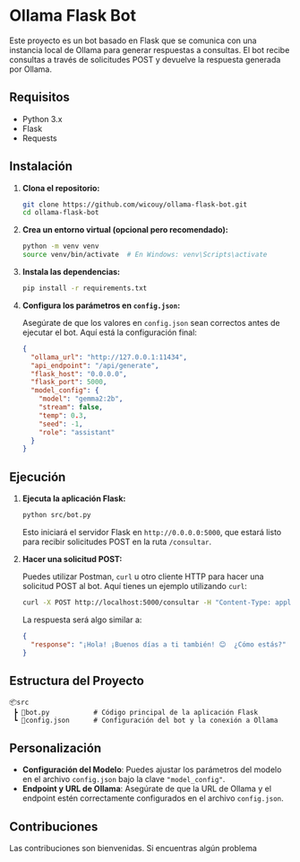 # Ollama Flask Bot

Este proyecto es un bot basado en Flask que se comunica con una instancia local de Ollama para generar respuestas a consultas. El bot recibe consultas a través de solicitudes POST y devuelve la respuesta generada por Ollama.

## Requisitos

- Python 3.x
- Flask
- Requests

## Instalación

1. **Clona el repositorio:**

   ```bash
   git clone https://github.com/wicouy/ollama-flask-bot.git
   cd ollama-flask-bot
   ```

2. **Crea un entorno virtual (opcional pero recomendado):**

   ```bash
   python -m venv venv
   source venv/bin/activate  # En Windows: venv\Scripts\activate
   ```

3. **Instala las dependencias:**

   ```bash
   pip install -r requirements.txt
   ```

4. **Configura los parámetros en `config.json`:**

   Asegúrate de que los valores en `config.json` sean correctos antes de ejecutar el bot. Aquí está la configuración final:

   ```json
   {
     "ollama_url": "http://127.0.0.1:11434",
     "api_endpoint": "/api/generate",
     "flask_host": "0.0.0.0",
     "flask_port": 5000,
     "model_config": {
       "model": "gemma2:2b",
       "stream": false,
       "temp": 0.3,
       "seed": -1,
       "role": "assistant"
     }
   }
   ```

## Ejecución

1. **Ejecuta la aplicación Flask:**

   ```bash
   python src/bot.py
   ```

   Esto iniciará el servidor Flask en `http://0.0.0.0:5000`, que estará listo para recibir solicitudes POST en la ruta `/consultar`.

2. **Hacer una solicitud POST:**

   Puedes utilizar Postman, `curl` u otro cliente HTTP para hacer una solicitud POST al bot. Aquí tienes un ejemplo utilizando `curl`:

   ```bash
   curl -X POST http://localhost:5000/consultar -H "Content-Type: application/json" -d '{"consulta": "hola, buenos dias"}'
   ```

   La respuesta será algo similar a:

   ```json
   {
     "response": "¡Hola! ¡Buenos días a ti también! 😊  ¿Cómo estás?"
   }
   ```

## Estructura del Proyecto

```
📦src
 ┣ 📜bot.py           # Código principal de la aplicación Flask
 ┗ 📜config.json      # Configuración del bot y la conexión a Ollama
```

## Personalización

- **Configuración del Modelo**: Puedes ajustar los parámetros del modelo en el archivo `config.json` bajo la clave `"model_config"`.
- **Endpoint y URL de Ollama**: Asegúrate de que la URL de Ollama y el endpoint estén correctamente configurados en el archivo `config.json`.

## Contribuciones

Las contribuciones son bienvenidas. Si encuentras algún problema
